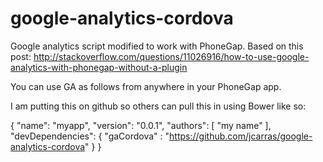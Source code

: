 google-analytics-cordova
========================

Google analytics script modified to work with PhoneGap. Based on this post: http://stackoverflow.com/questions/11026916/how-to-use-google-analytics-with-phonegap-without-a-plugin

You can use GA as follows from anywhere in your PhoneGap app.

<script type="text/javascript" src="ga.js"></script>
<script>
 	var _gaq = _gaq || [];
    _gaq.push(['_setAccount', 'UA-YOUR_ID_HERE']);
    _gaq.push(['_setDomainName', 'none']);
    _gaq.push(['_trackPageview', 'NAME_OF_PAGE']);
 </script>


I am putting this on github so others can pull this in using Bower like so:

{
  "name": "myapp",
  "version": "0.0.1",
  "authors": [
    "my name"
  ],
  "devDependencies": {
    "gaCordova" : "https://github.com/jcarras/google-analytics-cordova"
  }
}